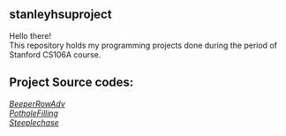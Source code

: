 ## stanleyhsuproject
Hello there!\
This repository holds my programming projects done during the period of Stanford CS106A course.


## Project Source codes:
*[BeeperRowAdv](https://github.com/stanleyhsu92/stanleyhsuproject/blob/main/github/BeeperRowAdv.py)*\
 *[PotholeFilling](https://github.com/stanleyhsu92/stanleyhsuproject/blob/main/github/PotholeFilling.py)*\
  *[Steeplechase](https://github.com/stanleyhsu92/stanleyhsuproject/blob/main/github/Steeplechase.py)*

